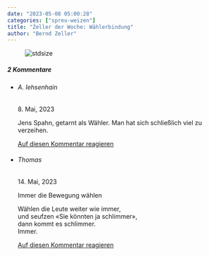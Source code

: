 ```yaml
---
date: "2023-05-08 05:00:28"
categories: ["spreu-weizen"]
title: "Zeller der Woche: Wählerbindung"
author: "Bernd Zeller"
---
```



<figure>
<img src="https://www.publicomag.com/wp-content/uploads/2023/05/Waehlerbindung.jpg" alt=stdsize>
</figure>


<!--more-->
<h5 class="comments-h">
2 Kommentare </h5>
<ul class="commentlist">
<li class="comment even thread-even depth-1 clearfix" id="li-comment-119623">
<h6 class="author">A. Iehsenhain</h6> <span class="date">8. Mai, 2023</span>



Jens Spahn, getarnt als Wähler. Man hat sich schließlich viel zu verzeihen.

<a rel="nofollow" class="comment-reply-link" href="#comment-119623" data-commentid="119623" data-postid="17217" data-belowelement="comment-119623" data-respondelement="respond" data-replyto="Antworte auf A. Iehsenhain" aria-label="Antworte auf A. Iehsenhain">Auf diesen Kommentar reagieren</a> 


</li>
<li class="comment odd alt thread-odd thread-alt depth-1 clearfix" id="li-comment-119638">
<h6 class="author">Thomas</h6> <span class="date">14. Mai, 2023</span>



Immer die Bewegung wählen 

Wählen die Leute weiter wie immer,<br>
und seufzen «Sie könnten ja schlimmer»,<br>
dann kommt es schlimmer.<br>
Immer.

<a rel="nofollow" class="comment-reply-link" href="#comment-119638" data-commentid="119638" data-postid="17217" data-belowelement="comment-119638" data-respondelement="respond" data-replyto="Antworte auf Thomas" aria-label="Antworte auf Thomas">Auf diesen Kommentar reagieren</a> 


</li>
</ul>
